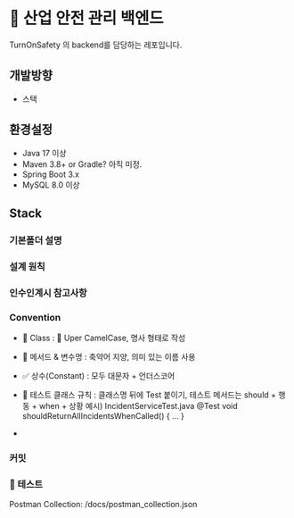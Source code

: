 # 🦺 산업 안전 관리 백엔드
TurnOnSafety 의 backend를 담당하는 레포입니다.

## 개발방향
- 스택

## 환경설정
- Java 17 이상
- Maven 3.8+ or Gradle? 아직 미정.
- Spring Boot 3.x
- MySQL 8.0 이상
  
## Stack

### 기본폴더 설명

### 설계 원칙

### 인수인계시 참고사항

### Convention
- 📄 Class : 🐫 Uper CamelCase, 명사 형태로 작성
- 🧩 메서드 & 변수명 : 축약어 지양, 의미 있는 이름 사용
- ✅ 상수(Constant) : 모두 대문자 + 언더스코어
- 🧪 테스트 클래스 규칙 :  클래스명 뒤에 Test 붙이기, 테스트 메서드는 should + 행동 + when + 상황
  예시)
IncidentServiceTest.java
@Test
void shouldReturnAllIncidentsWhenCalled() { ... }

- 
### 커밋
### 🧪 테스트
Postman Collection: /docs/postman_collection.json

